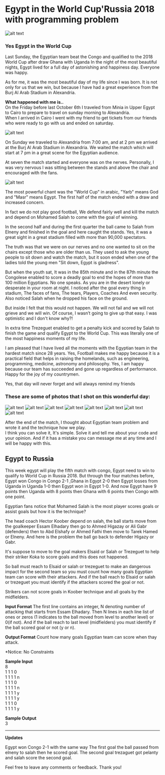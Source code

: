 
# Egypt in the World Cup'Russia 2018 with programming problem
![alt text](https://user-images.githubusercontent.com/14186989/31590095-fa875ef6-b20a-11e7-87c1-799746729668.jpg "Before One Hour")
### Yes Egypt in the World Cup
Last Sunday, the Egyptian team beat the Congo and qualified to the 2018 World Cup after draw Ghana with Uganda 
In the night of the most beautiful nights, Egypt lived for a full day of astonishing and happiness day. Everyone was happy.

As for me, it was the most beautiful day of my life since I was born. It is not only for us that we win, but because I have had a great experience from the Burj Al Arab Stadium in Alexandria.

**What happened with me is..**  
On the Friday before last October 6th I traveled from Minia in Upper Egypt to Cairo to prepare to travel on sunday morning to Alexandria.  
When I arrived in Cairo I went with my friend to get tickets from our friends who were ready to go with us and ended on saturday.

![alt text](https://user-images.githubusercontent.com/14186989/31590277-c3243d78-b20d-11e7-849f-32d4a13e2128.jpg "Tickets")

On Sunday we traveled to Alexandria from 7:00 am, and at 2 pm we arrived at the Burj Al Arab Stadium in Alexandria. We waited the match which will start at 7 pm in a great scene for the Egyptian audience. 

At seven the match started and everyone was on the nerves. Personally, I was very nervous I was sitting between the stands and above the chair and encouraged with the fans.

![alt text](https://user-images.githubusercontent.com/14186989/31590396-9a2ea1cc-b20f-11e7-9c1a-7e206d760a8e.jpg "Before minutes")

The most powerful chant was the "World Cup" in arabic, "Yarb" means God and "Masr" means Egypt. 
The first half of the match ended with a draw and increased concern.

In fact we do not play good football, We defend fairly well and kill the match and depend on Mohamed Salah to come with the goal of winning.

In the second half and during the first quarter the ball came to Salah from Elneny and finished in the goal and here caught the stands.
Yes, it was a great sight in a great stadium filled with more than 90,000 spectators.

The truth was that we were on our nerves and no one wanted to sit on the chairs except those who are older than us. They used to ask the young people to sit down and watch the match, but it soon ended when one of the ladies told the young men "Sit down, Egypt is gladness". 

But when the youth sat, It was in the 85th minute and in the 87th minute the Congolese enabled to score a deadly goal to end the hopes of more than 100 million Egyptians. 
No one speaks. As you are in the desert lonely or desperate in your room at night. 
I noticed after the goal every thing in stadium, The faces of fans, The tears, Players, Coaches And even security. 
Also noticed Salah when he dropped his face on the ground.

But inside I felt that this would not happen. We will not fail and we will not grieve and we will win.
Of course, I wasn’t going to give up that easy. I was optimistic and I don't know why?!

In extra time Trezeguet enabled to get a penalty kick and scored by Salah to finish the game and qualify Egypt to the World Cup. 
This was literally one of the most happiness moments of my life.

I am pleased that I have lived all the moments with the Egyptian team in the hardest match since 28 years. 
Yes, Football makes me happy because it is a practical field that helps in raising the homelands, such as engineering, programming, medicine, astronomy and philosophy.
Yes, I am happy because our team has succeeded and gone up regardless of performance.
Happy for the joy of my countrymen.

Yes, that day will never forget and will always remind my friends

### These are some of photos that I shot on this wonderful day:
![alt text](https://user-images.githubusercontent.com/14186989/31590707-3fce00c8-b215-11e7-9fe9-32893159a3ac.jpg "Panoramic")
![alt text](https://user-images.githubusercontent.com/14186989/31590429-4f92d7ea-b210-11e7-8d74-ee9e3e767b80.jpg "Egyptian Children")
![alt text](https://user-images.githubusercontent.com/14186989/31590543-28ab298c-b212-11e7-998b-bcc19c4e1e17.jpg "Egyptian Children")
![alt text](https://user-images.githubusercontent.com/14186989/31590925-762bf66c-b219-11e7-94b0-e143d3cb78c1.jpg "Egyptian Flag")
![alt text](https://user-images.githubusercontent.com/14186989/31590477-2c9d7802-b211-11e7-99e8-a70a8768934e.jpg "Fans")
![alt text](https://user-images.githubusercontent.com/14186989/31590787-dc556dae-b216-11e7-8c6f-402435cfa2d4.jpg "Fans")
![alt text](https://user-images.githubusercontent.com/14186989/31649738-b21ea02e-b314-11e7-895c-c0e093da71a0.jpg "Egyptian Team")
![alt text](https://user-images.githubusercontent.com/14186989/31649505-80bd5c88-b313-11e7-979f-b9b02bdec7db.png "Egyptian Flag")

After the end of the match, I thought about Egyptian team problem and wrote it and the technique how we play.  
I think you can solve it, It's simple. Solve it and tell me about your code and your opinion.
And if it has a mistake you can message me at any time and I will be happy with this.  

## Egypt to Russia
This week egypt will play the fifth match with congo, Egypt need to win to qualify to World Cup in Russia 2018.
But through the four matches before, Egypt won Congo in Congo 2-1 ,Ghana in Egypt 2-0 then Egypt losses from Uganda in Uganda 1-0 then Egypt won in Egypt 1-0.
And now Egypt have 9 points then Uganda with 8 points then Ghana with 6 points then Congo with one point.

Egyptian fans notice that Mohamed Salah is the most player scores goals or assist goals but how it is the technique?

The head coach Hector Koober depend on salah, the ball starts move from the goalkeeper Essam Elhadary then go to Ahmed Higazay or Ali Gabr (defenders)
then to Abd Elshafy or Ahmed Fathi then move to Tarek Hamed or Elneny.
And here is the problem the ball go back to defender Higazy or Gabr.

It's suppose to move to the goal makers Elsaid or Salah or Trezeguet to help their striker Koka to score goals and this does not happened.

So ball must reach to Elsaid or salah or trezeguet to make an dangerous impact for the second team so you must count how many goals Egyptian team can score with their attackers.
And if the ball reach to Elsaid or salah or trezeguet you must identify if the attackers scored the goal or not.

Strikers can not score goals in Koober technique and all goals by the midfielders.

**Input Format**
The first line contains an integer, N denoting number of attacking that starts from Essam Elhadary.
Then N lines in each line list of ones or zeros (1 indicates to the ball moved from level to another level) or 0(if not).
And if the ball reach to last level (midfielders) you must identify if the ball scored goal or not (y or n).

**Output Format**
Count how many goals Egyptian team can score when thay attack.

*Notice: No Constraints 

**Sample Input**  
8  
1 1 1 0  
1 1 1 1 n    
1 1 1 0  
1 1 1 1 n      
1 1 1 1 y  
1 1 1 1 y  
1 1 1 0  
1 1 1 1 y   

**Sample Output**  
3
___
**Updates**

Egypt won Congo 2-1 with the same way 
The first goal the ball passed from elneny to salah then he scored goal. 
The second goal trezaguet got pelanty and salah score the second goal. 

Feel free to leave any comments or feedback. Thank you!




